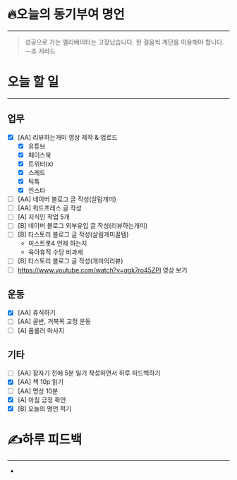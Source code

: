 # 🔥오늘의 동기부여 명언

---
>성공으로 가는 엘리베이터는 고장났습니다. 한 걸음씩 계단을 이용해야 합니다.
>—조 지라드

# 오늘 할 일
---
## 업무
- [x] [AA] 리뷰하는개미 영상 제작 & 업로드
	- [x] 유튜브
	- [x] 페이스북
	- [x] 트위터(x)
	- [x] 스레드
	- [x] 틱톡
	- [x] 인스타
- [ ] [AA] 네이버 블로그 글 작성(살림개미)
- [ ] [AA] 워드프레스 글 작성
- [ ] [A] 지식인 작업 5개
- [ ] [B] 네이버 블로그 외부유입 글 작성(리뷰하는개미)
- [ ] [B] 티스토리 블로그 글 작성(살림개미꿀템)
	- 미스트롯4 언제 하는지
	- 육아휴직 수당 비과세
- [ ] [B] 티스토리 블로그 글 작성(개미의리뷰)
- [ ] https://www.youtube.com/watch?v=qgk7ro45ZPI 영상 보기

## 운동
- [x] [AA] 휴식하기
- [ ] [AA] 골반, 거북목 교정 운동
- [ ] [A] 폼롤러 마사지

## 기타
- [ ] [AA] 잠자기 전에 5분 일기 작성하면서 하루 피드백하기
- [x] [AA] 책 10p 읽기
- [ ] [AA] 명상 10분
- [x] [A] 아침 긍정 확언
- [x] [B] 오늘의 명언 적기

# ✍하루 피드백
---
- 